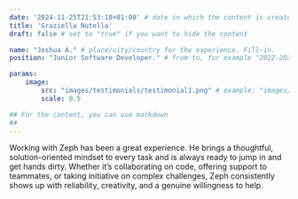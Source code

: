 ```yaml
---
date: '2024-11-25T21:53:18+01:00' # date in which the content is created - defaults to "today"
title: 'Graziella Nutella'
draft: false # set to "true" if you want to hide the content 

name: "Joshua A." # place/city/country for the experience. Fill-in.
position: "Junior Software Developer." # from-to, for example "2022-2024". Fill-in.

params:
    image:
        src: "images/testimonials/testimonial1.png" # example: "images/clients/asgardia.png"
        scale: 0.5

## For the content, you can use markdown
##
---
```


Working with Zeph has been a great experience. He brings a thoughtful, solution-oriented mindset to every task and is always ready to jump in and get hands dirty. Whether it’s collaborating on code, offering support to teammates, or taking initiative on complex challenges, Zeph consistently shows up with reliability, creativity, and a genuine willingness to help.